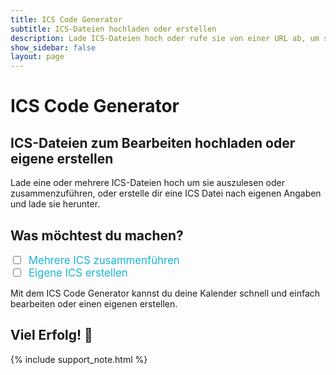 ```yaml
---
title: ICS Code Generator
subtitle: ICS-Dateien hochladen oder erstellen
description: Lade ICS-Dateien hoch oder rufe sie von einer URL ab, um sie zu bearbeiten oder zusammenzuführen.
show_sidebar: false
layout: page
---
```

<div class="shb-main-container">

<h1 class="shb-main-title">ICS Code Generator</h1>

<h2 class="shb-section-title-center">ICS-Dateien zum Bearbeiten hochladen oder eigene erstellen</h2>

<p class="shb-main-description">
    Lade eine oder mehrere ICS-Dateien hoch um sie auszulesen oder zusammenzuführen, oder erstelle dir eine ICS Datei nach eigenen Angaben und lade sie herunter.
</p>

<h2 class="shb-section-title-center">Was möchtest du machen?</h2>

<div class="shb-center-container">
<div class="shb-form-group" style="flex-direction: row; gap: 50px;">
    <div class="checkbox-wrapper">
        <input type="checkbox" id="mergeICSCheckbox" onchange="toggleSections()">
        <label for="mergeICSCheckbox" style="margin-left: 5px; font-size: 1.2em; color: #1ab5d5;">Mehrere ICS zusammenführen</label>
    </div>
    <div class="checkbox-wrapper">
        <input type="checkbox" id="createICSCheckbox" onchange="toggleSections()">
        <label for="createICSCheckbox" style="margin-left: 5px; font-size: 1.2em; color: #1ab5d5;">Eigene ICS erstellen</label>
    </div>
</div>
</div>

<!--      ___ ____ ____                                                        __ _   _ _                        -->
<!--     |_ _/ ___/ ___|   _____   _ ___  __ _ _ __ ___  _ __ ___   ___ _ __  / _(_) (_) |__  _ __ ___ _ __      -->
<!--      | | |   \___ \  |_  / | | / __|/ _` | '_ ` _ \| '_ ` _ \ / _ \ '_ \| |_| | | | '_ \| '__/ _ \ '_ \     -->
<!--      | | |___ ___) |  / /| |_| \__ \ (_| | | | | | | | | | | |  __/ | | |  _| |_| | | | | | |  __/ | | |    -->
<!--     |___\____|____/  /___|\__,_|___/\__,_|_| |_| |_|_| |_| |_|\___|_| |_|_|  \__,_|_| |_|_|  \___|_| |_|    -->
<!--                                                                                                             -->


<section class="content-section" id="merge-section" style="display: none;">

<h3 class="shb-section-title-center">ICS-Dateien hochladen, auslesen oder zusammenführen</h3>

<p>
    Wähle entweder eine oder mehrere <code>.ics</code>-Dateien aus um sie auszulesen bzw. zusammenzuführen.
</p>

<div class="shb-form-group-container ics-file-container">
    <div class="shb-form-group ics-file-group">
        <label for="file1">ICS Datei 1 (erforderlich):</label>
        <input type="file" id="file1" accept=".ics">
    </div>
    <div class="shb-form-group ics-file-group">
        <label for="file2">ICS Datei 2 (optional):</label>
        <input type="file" id="file2" accept=".ics">
    </div>
    <div class="shb-form-group ics-file-group">
        <label for="file3">ICS Datei 3 (optional):</label>
        <input type="file" id="file3" accept=".ics">
    </div>
    <div class="shb-form-group ics-file-group">
        <label for="file4">ICS Datei 4 (optional):</label>
        <input type="file" id="file4" accept=".ics">
    </div>
    <div class="shb-form-group ics-file-group">
        <label for="file5">ICS Datei 5 (optional):</label>
        <input type="file" id="file5" accept=".ics">
    </div>
    <div class="shb-form-group ics-file-group">
        <label for="file6">ICS Datei 6 (optional):</label>
        <input type="file" id="file6" accept=".ics">
    </div>
</div>

<div id="error-table-container" class="shb-styled-table-container" style="display: none;">
    <!-- Tabelle wird hier dynamisch eingefügt -->
</div>

<div class="shb-button">
    <button class="shb-button shb-button-blue" style="width: 30%" onclick="mergeICSFiles()">ICS Datei(en) verarbeiten</button>
</div>

</section>

<div class="important-container" id="warning-container" style="display: none;">
    <h3>❗ Achtung</h3>
    <p>
        Die Bezeichnungen deiner Kalender-Termine beinhalten Ziffern oder Punkte. Eine Bearbeitung dieser Einträge wird empfohlen.
    </p>
</div>

<section class="content-section" id="edit-section" style="display: none;">

<h3 class="shb-section-title-center">Zusammengeführte ICS-Datei</h3>
<p>
    Die verarbeiteten Inhalte der ICS-Dateien werden hier angezeigt. Du kannst sie überprüfen und die Daten in die Zwischenablage kopieren oder bearbeiten.
</p>

<div class="shb-text-output">
    <textarea class="shb-text-code-output" id="output" rows="20" cols="80" readonly></textarea>
</div>

<div class="shb-center-container">
<div class="shb-button-container">
    <button class="shb-button shb-button-yellow" onclick="copyToClipboard()">In Zwischenablage kopieren</button>
    <button class="shb-button shb-button-blue" onclick="editAndDisplayEntries()">Einträge bearbeiten</button>
</div>
</div>

</section>

<section class="content-section" id="edited-output-section" style="display: none;">

<h3 class="shb-section-title-center">Bearbeitete ICS-Datei</h3>

<div class="shb-text-output">
    <textarea class="shb-text-code-output" id="edited-output" rows="20" readonly></textarea>
</div>

<div class="shb-center-container">
<div class="shb-button-container">
    <button class="shb-button shb-button-yellow" onclick="copyEditedToClipboard()">Bearbeitete Datei kopieren</button>
    <button class="shb-button shb-button-green" onclick="downloadEditedICSFile()">Bearbeitete Datei herunterladen</button>
</div>
</div>

</section>

<!--      ___ ____ ____                  _       _ _                -->
<!--     |_ _/ ___/ ___|    ___ _ __ ___| |_ ___| | | ___ _ __      -->
<!--      | | |   \___ \   / _ \ '__/ __| __/ _ \ | |/ _ \ '_ \     -->
<!--      | | |___ ___) | |  __/ |  \__ \ ||  __/ | |  __/ | | |    -->
<!--     |___\____|____/   \___|_|  |___/\__\___|_|_|\___|_| |_|    -->
<!--                                                                -->

<section class="content-section" id="create-section" style="display: none;">

<h3 class="shb-section-title-center">Eigene ICS-Datei erstellen</h3>

<p>
    Fülle die Felder aus, um eigene Events zu erstellen und in eine ICS-Datei zu exportieren.
</p>

<p>
    Mit jedem Klick des Buttons <strong>Event hinzufügen</strong>, werden dein eingetragener Eventname und das Eventdatum deinem gewählten Kalendernamen hinzugefügt^
</p>

<p>
    Wenn alle Einträge getroffen sind, kannst du deinen erstellten ICS-Kalender herunterladen
</p>

<div class="shb-form-group">
    <label for="calendarName">Kalendername:</label>
    <input type="text" id="calendarName" placeholder="z.B. Mein Kalender" style="width: 30%">
</div>
<div class="shb-form-group">
    <label for="eventName">Eventname:</label>
    <input type="text" id="eventName" placeholder="z.B. Restabfall" style="width: 30%">
</div>
<div class="shb-form-group">
    <label for="eventDate">Eventdatum:</label>
    <input type="date" id="eventDate" placeholder="tt.mm.jjjj" style="width: 30%">
</div>

<div class="shb-button">
    <button class="shb-button shb-button-blue" style="width: 30%" onclick="addEventToICS()">Event hinzufügen</button>
</div>

<div class="shb-text-output">
    <textarea class="shb-text-code-output" id="created-ics-output" rows="10" readonly></textarea>
</div>

<div class="shb-button">
<button class="shb-button shb-button-blue" style="width: 30%" onclick="downloadCreatedICS()">Erstellten Kalender herunterladen</button>
</div>

</section>

<footer class="shb-footer">
    <p>Mit dem ICS Code Generator kannst du deine Kalender schnell und einfach bearbeiten oder einen eigenen erstellen.</p>
    <h2>Viel Erfolg! 🎉</h2>
</footer>

{% include support_note.html %}

</div>

<style>
/* Styling nur für die ics-file-container */
.ics-file-container {
    display: flex;
    flex-wrap: wrap; /* Mehrere Zeilen erlauben */
    gap: 20px; /* Abstand zwischen den Feldern */
    justify-content: space-between; /* Gleichmäßige Verteilung */
}

/* Styling für die spezifischen Eingabefelder */
.ics-file-container .ics-file-group {
    flex: 1 1 calc(50% - 20px); /* Zwei Spalten, Platz für Lücken */
    box-sizing: border-box;
}

/* Input- und Label-Stil bleibt gleich */
.ics-file-container .ics-file-group label {
    font-weight: bold;
}

.ics-file-container .ics-file-group input {
    width: 100%; /* Eingabefeld füllt die gesamte Breite */
    padding: 8px;
    background-color: #1ab5d5;
    border-radius: 5px;
    border: 1px solid #ffffff;
    font-size: 14px;
}
</style>

<script>
    function toggleSections() {
        const mergeCheckbox = document.getElementById('mergeICSCheckbox');
        const createCheckbox = document.getElementById('createICSCheckbox');
        const mergeSection = document.getElementById('merge-section');
        const editSection = document.getElementById('edit-section');
        const createSection = document.getElementById('create-section');

        // Sichtbarkeit basierend auf Checkbox-Zustand
        if (mergeCheckbox.checked) {
            mergeSection.style.display = 'block';
            editSection.style.display = 'block';
        } else {
            mergeSection.style.display = 'none';
            editSection.style.display = 'none';
        }

        if (createCheckbox.checked) {
            createSection.style.display = 'block';
        } else {
            createSection.style.display = 'none';
        }
    }

    function mergeICSFiles() {
        const files = [
            document.getElementById('file1').files[0],
            document.getElementById('file2').files[0],
            document.getElementById('file3').files[0],
            document.getElementById('file4').files[0],
            document.getElementById('file5').files[0],
            document.getElementById('file6').files[0],
        ];

        const validFiles = files.filter(file => file);

        if (validFiles.length === 0) {
            alert("Bitte mindestens eine ICS-Datei hochladen.");
            return;
        }

        const readers = validFiles.map(file => {
            const reader = new FileReader();
            reader.readAsText(file);
            return reader;
        });

        Promise.all(
            readers.map(
                reader =>
                    new Promise(resolve => {
                        reader.onload = () => resolve(reader.result);
                    })
            )
        ).then(results => {
            const mergedData = results.join("\n");
            const lines = mergedData.split("\n");
            const warningContainer = document.getElementById('warning-container');

            let errorList = [];

            const processedLines = lines.map((line, index) => {
                if (line.startsWith("SUMMARY")) {
                    const fileIndex = Math.floor(index / lines.length * validFiles.length) + 1;
                    const contentIndex = line.indexOf(":");

                    if (contentIndex !== -1) {
                        const summaryContent = line.substring(contentIndex + 1).trim();

                        if (/[äöüÄÖÜß]/.test(summaryContent)) {
                            errorList.push({ file: `File ${fileIndex}`, error: "Umlaut entdeckt" });
                        }

                        if (/[()\/]/.test(summaryContent)) {
                            errorList.push({ file: `File ${fileIndex}`, error: "Sonderzeichen entdeckt" });
                        }

                        if (/[0-9]/.test(summaryContent)) {
                            errorList.push({ file: `File ${fileIndex}`, error: "Ziffer entdeckt" });
                        }

                        if (/\s/.test(summaryContent)) {
                            errorList.push({ file: `File ${fileIndex}`, error: "Leerzeichen entdeckt" });
                        }
                    }
                }
                return line;
            });

            // Zeigt die Fehlerliste an
            displayErrorTable(errorList);

            // ICS-Inhalte werden trotzdem angezeigt
            document.getElementById('output').value = processedLines.join("\n");
        });
    }

    function displayErrorTable(errorList) {
        const existingContainer = document.getElementById('error-table-container');
        if (existingContainer) {
            existingContainer.remove(); // Entfernt alte Fehlerliste, falls vorhanden
        }

        const errorTableContainer = document.createElement('div');
        errorTableContainer.id = 'error-table-container';
        errorTableContainer.className = 'shb-styled-table-container'; // Nutzt deinen vorhandenen Container-Stil

        const tableHTML = `<table class="shb-styled-table">
            <thead>
                <tr>
                    <th>Datei</th>
                    <th>Fehler</th>
                </tr>
            </thead>
            <tbody>
                ${errorList
                    .map(error => `<tr><td>${error.file}</td><td>${error.error}</td></tr>`)
                    .join('')}
            </tbody>
        </table>`;

        errorTableContainer.innerHTML = tableHTML;
        document.body.appendChild(errorTableContainer);

        if (errorList.length > 0) {
            errorTableContainer.style.display = "block";
        } else {
            errorTableContainer.style.display = "none";
        }
    }


    function copyToClipboard() {
        const output = document.getElementById('output');
        output.select();
        document.execCommand('copy');
        alert('ICS-Datei in die Zwischenablage kopiert!');
    }

    function editAndDisplayEntries() {
        const icsData = document.getElementById('output').value;
    
        if (!icsData) {
            alert("Keine ICS-Daten verfügbar. Bitte zuerst eine Datei verarbeiten.");
            return;
        }
    
        const lines = icsData.split("\n");
        const editedLines = lines.map(line => {
            if (line.startsWith("SUMMARY")) {
                const index = line.indexOf(":");
                if (index !== -1) {
                    const originalSummary = line.substring(index + 1).trim(); // Inhalt nach dem ersten Doppelpunkt
                    const cleanedSummary = originalSummary.replace(/[0-9.\s]/g, ""); // Entferne Ziffern, Punkte und Leerzeichen
                    return `SUMMARY:${cleanedSummary}`; // Ersetze SUMMARY_xyz mit SUMMARY:
                }
            }
            return line; // Unveränderte Zeilen zurückgeben
        });
    
        const editedOutput = document.getElementById('edited-output');
        editedOutput.value = editedLines.join("\n");
        document.getElementById('edited-output-section').style.display = 'block';
    }

    function copyEditedToClipboard() {
        const editedOutput = document.getElementById('edited-output');
        editedOutput.select();
        document.execCommand('copy');
        alert('Bearbeitete ICS-Daten in die Zwischenablage kopiert!');
    }

    function downloadEditedICSFile() {
        const editedOutput = document.getElementById('edited-output').value;

        if (!editedOutput) {
            alert("Keine bearbeiteten ICS-Daten verfügbar.");
            return;
        }

        const blob = new Blob([editedOutput], { type: 'text/calendar' });
        const url = URL.createObjectURL(blob);

        const link = document.createElement('a');
        link.href = url;
        link.download = 'bearbeitete_kalender.ics';
        document.body.appendChild(link);

        link.click();

        document.body.removeChild(link);
        URL.revokeObjectURL(url);
    }

    let icsContent = "";

    function addEventToICS() {
        const calendarName = document.getElementById('calendarName').value || "Mein Kalender";
        const eventName = document.getElementById('eventName').value || "Unbekanntes Event";
        const eventDate = document.getElementById('eventDate').value;

        if (!eventDate) {
            alert("Bitte ein Datum für das Event auswählen.");
            return;
        }

        if (!icsContent) {
            icsContent = `BEGIN:VCALENDAR
    VERSION:2.0
    PRODID:${calendarName}
    `;
        }

        const eventEntry = `BEGIN:VEVENT
    SUMMARY:${eventName}
    DTSTART;VALUE=DATE:${eventDate.replace(/-/g, "")}
    DESCRIPTION:${eventName}
    END:VEVENT
    `;

        icsContent += eventEntry;

        // Zeige den aktuellen Inhalt der ICS-Datei im Textfeld an
        document.getElementById('created-ics-output').value = `${icsContent}END:VCALENDAR`;
    }

    function downloadCreatedICS() {
        const calendarName = document.getElementById('calendarName').value || "Mein Kalender";
        const finalICSContent = `${icsContent}END:VCALENDAR`;

        const blob = new Blob([finalICSContent], { type: 'text/calendar' });
        const url = URL.createObjectURL(blob);

        const link = document.createElement('a');
        link.href = url;
        link.download = `${calendarName}.ics`;
        document.body.appendChild(link);

        link.click();

        document.body.removeChild(link);
        URL.revokeObjectURL(url);
    }

</script>
